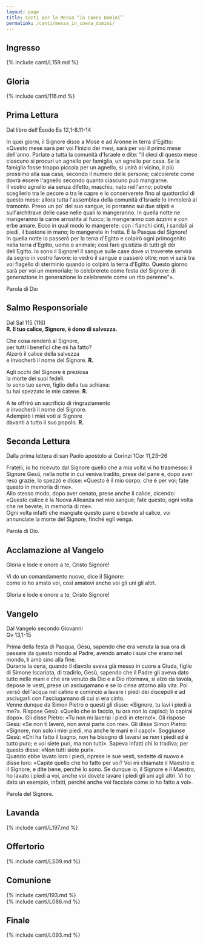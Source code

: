```yaml
---
layout: page
title: Canti per la Messa “in Coena Domini”
permalink: /canti/messa_in_coena_domini/
---
```


## Ingresso
{% include canti/L159.md %}     

## Gloria
{% include canti/116.md %}     

## Prima Lettura
Dal libro dell'Èsodo
Es 12,1-8.11-14

In quei giorni, il Signore disse a Mosè e ad Aronne in terra d'Egitto:   
«Questo mese sarà per voi l'inizio dei mesi, sarà per voi il primo mese dell'anno. Parlate a tutta la comunità d'Israele e dite: "Il dieci di questo mese ciascuno si procuri un agnello per famiglia, un agnello per casa. Se la famiglia fosse troppo piccola per un agnello, si unirà al vicino, il più prossimo alla sua casa, secondo il numero delle persone; calcolerete come dovrà essere l'agnello secondo quanto ciascuno può mangiarne.   
Il vostro agnello sia senza difetto, maschio, nato nell'anno; potrete sceglierlo tra le pecore o tra le capre e lo conserverete fino al quattordici di questo mese: allora tutta l'assemblea della comunità d'Israele lo immolerà al tramonto. Preso un po' del suo sangue, lo porranno sui due stipiti e sull'architrave delle case nelle quali lo mangeranno. In quella notte ne mangeranno la carne arrostita al fuoco; la mangeranno con àzzimi e con erbe amare. Ecco in qual modo lo mangerete: con i fianchi cinti, i sandali ai piedi, il bastone in mano; lo mangerete in fretta. È la Pasqua del Signore!   
In quella notte io passerò per la terra d'Egitto e colpirò ogni primogenito nella terra d'Egitto, uomo o animale; così farò giustizia di tutti gli dèi dell'Egitto. Io sono il Signore! Il sangue sulle case dove vi troverete servirà da segno in vostro favore: io vedrò il sangue e passerò oltre; non vi sarà tra voi flagello di sterminio quando io colpirò la terra d'Egitto. Questo giorno sarà per voi un memoriale; lo celebrerete come festa del Signore: di generazione in generazione lo celebrerete come un rito perenne"».   

Parola di Dio   

## Salmo Responsoriale
Dal Sal 115 (116)   
**R. Il tuo calice, Signore, è dono di salvezza.**   

Che cosa renderò al Signore,   
per tutti i benefici che mi ha fatto?   
Alzerò il calice della salvezza   
e invocherò il nome del Signore. **R.**   

Agli occhi del Signore è preziosa   
la morte dei suoi fedeli.   
Io sono tuo servo, figlio della tua schiava:   
tu hai spezzato le mie catene. **R.**   

A te offrirò un sacrificio di ringraziamento   
e invocherò il nome del Signore.   
Adempirò i miei voti al Signore   
davanti a tutto il suo popolo. **R.**   

## Seconda Lettura
Dalla prima lettera di san Paolo apostolo ai Corìnzi
1Cor 11,23–26

Fratelli, io ho ricevuto dal Signore quello che a mia volta vi ho trasmesso: il Signore Gesù, nella notte in cui veniva tradito, prese del pane e, dopo aver reso grazie, lo spezzò e disse: «Questo è il mio corpo, che è per voi; fate questo in memoria di me».   
Allo stesso modo, dopo aver cenato, prese anche il calice, dicendo: «Questo calice è la Nuova Alleanza nel mio sangue; fate questo, ogni volta che ne bevete, in memoria di me».   
Ogni volta infatti che mangiate questo pane e bevete al calice, voi annunciate la morte del Signore, finché egli venga.   

Parola di Dio.   

## Acclamazione al Vangelo
Gloria e lode e onore a te, Cristo Signore!

Vi do un comandamento nuovo, dice il Signore:   
come io ho amato voi, così amatevi anche voi gli uni gli altri.   

Gloria e lode e onore a te, Cristo Signore!

## Vangelo
Dal Vangelo secondo Giovanni   
Gv 13,1-15

Prima della festa di Pasqua, Gesù, sapendo che era venuta la sua ora di passare da questo mondo al Padre, avendo amato i suoi che erano nel mondo, li amò sino alla fine.   
Durante la cena, quando il diavolo aveva già messo in cuore a Giuda, figlio di Simone Iscariota, di tradirlo, Gesù, sapendo che il Padre gli aveva dato tutto nelle mani e che era venuto da Dio e a Dio ritornava, si alzò da tavola, depose le vesti, prese un asciugamano e se lo cinse attorno alla vita. Poi versò dell'acqua nel catino e cominciò a lavare i piedi dei discepoli e ad asciugarli con l'asciugamano di cui si era cinto.   
Venne dunque da Simon Pietro e questi gli disse: «Signore, tu lavi i piedi a me?». Rispose Gesù: «Quello che io faccio, tu ora non lo capisci; lo capirai dopo». Gli disse Pietro: «Tu non mi laverai i piedi in eterno!». Gli rispose Gesù: «Se non ti laverò, non avrai parte con me». Gli disse Simon Pietro: «Signore, non solo i miei piedi, ma anche le mani e il capo!». Soggiunse Gesù: «Chi ha fatto il bagno, non ha bisogno di lavarsi se non i piedi ed è tutto puro; e voi siete puri, ma non tutti». Sapeva infatti chi lo tradiva; per questo disse: «Non tutti siete puri».   
Quando ebbe lavato loro i piedi, riprese le sue vesti, sedette di nuovo e disse loro: «Capite quello che ho fatto per voi? Voi mi chiamate il Maestro e il Signore, e dite bene, perché lo sono. Se dunque io, il Signore e il Maestro, ho lavato i piedi a voi, anche voi dovete lavare i piedi gli uni agli altri. Vi ho dato un esempio, infatti, perché anche voi facciate come io ho fatto a voi».   

Parola del Signore.   

## Lavanda
{% include canti/L197.md %}     

## Offertorio
{% include canti/LS09.md %}   

## Comunione   
{% include canti/193.md %}   
{% include canti/L086.md %}    

## Finale
{% include canti/L093.md %}
